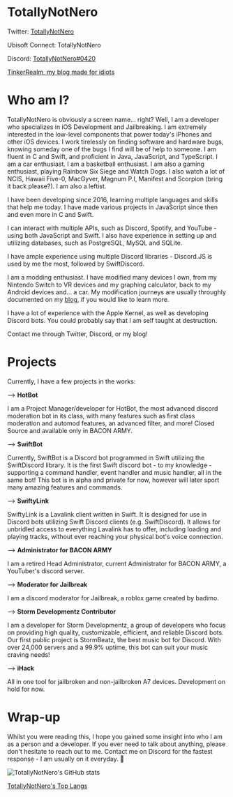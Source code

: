 # TotallyNotNero

Twitter: [TotallyNotNero](https://www.twitter.com/totallynotnero)

Ubisoft Connect: TotallyNotNero

Discord: [TotallyNotNero#0420](https://discord.com/users/323982743908384768)

[TinkerRealm, my blog made for idiots](https://blog.etronicindustries.org/)

# Who am I?
TotallyNotNero is obviously a screen name... right? Well, I am a developer who specializes in iOS Development and Jailbreaking. I am extremely interested in the low-level components that power today's iPhones and other iOS devices. I work tirelessly on finding software and hardware bugs, knowing someday one of the bugs I find will be of help to someone. I am fluent in C and Swift, and proficient in Java, JavaScript, and TypeScript. I am a car enthusiast. I am a basketball enthusiast. I am also a gaming enthusiast, playing Rainbow Six Siege and Watch Dogs. I also watch a lot of NCIS, Hawaii Five-0, MacGyver, Magnum P.I, Manifest and Scorpion (bring it back please?). I am also a leftist.

I have been developing since 2016, learning multiple languages and skills that help me today. I have made various projects in JavaScript since then and even more in C and Swift. 

I can interact with multiple APIs, such as Discord, Spotify, and YouTube - using both JavaScript and Swift. I also have experience in setting up and utilizing databases, such as PostgreSQL, MySQL and SQLite.

I have ample experience using multiple Discord libraries - Discord.JS is used by me the most, followed by SwiftDiscord.

I am a modding enthusiast. I have modified many devices I own, from my Nintendo Switch to VR devices and my graphing calculator, back to my Android devices and... a car.
My modification journeys are usually throughly documented on my [blog](https://blog.etronicindustries.org/), if you would like to learn more.

I have a lot of experience with the Apple Kernel, as well as developing Discord bots. You could probably say that I am self taught at destruction.

Contact me through Twitter, Discord, or my blog!

# Projects

Currently, I have a few projects in the works:

--> **HotBot**

I am a Project Manager/developer for HotBot, the most advanced discord moderation bot in its class, with many features such as first class moderation and automod features, an advanced filter, and more! Closed Source and available only in BACON ARMY.

--> **SwiftBot**

Currently, SwiftBot is a Discord bot programmed in Swift utilizing the SwiftDiscord library. It is the first Swift discord bot - to my knowledge - supporting a command handler, event handler and music handler, all in the same bot! This bot is in alpha and private for now, however will later sport many amazing features and commands.

--> **SwiftyLink**

SwiftyLink is a Lavalink client written in Swift. It is designed for use in Discord bots utilizing Swift Discord clients (e.g. SwiftDiscord). It allows for unbridled access to everything Lavalink has to offer, including loading and playing tracks, without ever reaching your physical bot's voice connection.

--> **Administrator for BACON ARMY**

I am a retired Head Administrator, current Administrator for BACON ARMY, a YouTuber's discord server. 

--> **Moderator for Jailbreak**

I am a discord moderator for Jailbreak, a roblox game created by badimo. 

--> **Storm Developmentz Contributor**

I am a developer for Storm Developmentz, a group of developers who focus on providing high quality, customizable, efficient, and reliable Discord bots. Our first public project is StormBeatz, the best music bot for Discord. With over 24,000 servers and a 99.9% uptime, this bot can suit your music craving needs!

--> **iHack**

All in one tool for jailbroken and non-jailbroken A7 devices. Development on hold for now.

# Wrap-up

Whilst you were reading this, I hope you gained some insight into who I am as a person and a developer. If you ever need to talk about anything, please don't hesitate to reach out to me. Contact me on Discord for the fastest response - I am usually on it everyday. 👋

![TotallyNotNero's GitHub stats](https://github-readme-stats.vercel.app/api?username=TotallyNotNero&show_icons=true&theme=radical&count_private=true)


[TotallyNotNero's Top Langs](https://github-readme-stats.vercel.app/api/top-langs/?username=TotallyNotNero)
